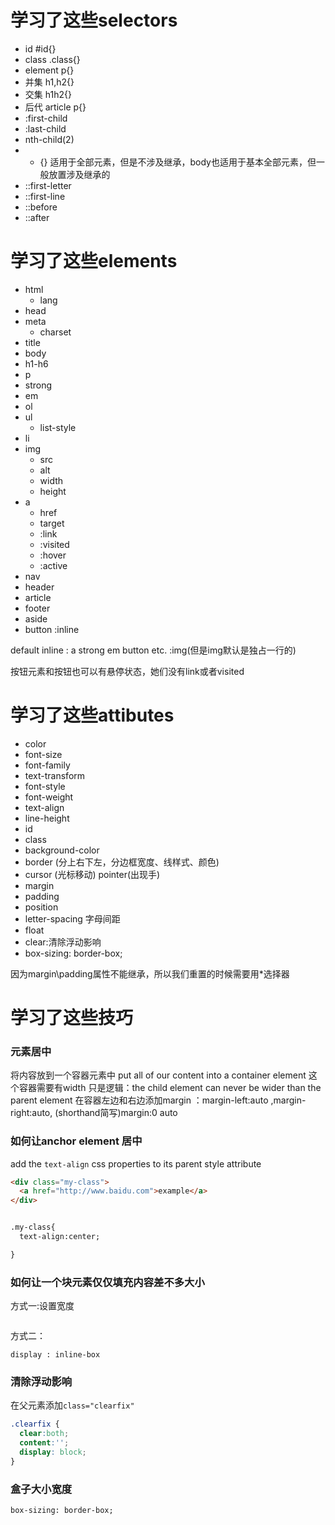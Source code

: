 # 学习了这些selectors
- id #id{}
- class .class{}
- element p{}
- 并集 h1,h2{}
- 交集 h1h2{}
- 后代 article p{}
- :first-child
- :last-child
- nth-child(2)
- * {} 适用于全部元素，但是不涉及继承，body也适用于基本全部元素，但一般放置涉及继承的
- ::first-letter
- ::first-line
- ::before
- ::after

# 学习了这些elements
- html
  - lang
- head
- meta
  - charset
- title
- body
- h1-h6
- p
- strong
- em
- ol
- ul
  - list-style
- li
- img
  - src
  - alt
  - width
  - height
- a
  - href
  - target
  - :link
  - :visited
  - :hover
  - :active
- nav
- header
- article
- footer
- aside
- button :inline

default inline : a  strong em button etc.
:img(但是img默认是独占一行的)

按钮元素和按钮也可以有悬停状态，她们没有link或者visited

# 学习了这些attibutes
- color
- font-size
- font-family
- text-transform
- font-style
- font-weight
- text-align
- line-height
- id
- class
- background-color
- border (分上右下左，分边框宽度、线样式、颜色)
- cursor (光标移动) pointer(出现手)
- margin
- padding
- position 
- letter-spacing 字母间距
- float
- clear:清除浮动影响
- box-sizing: border-box;
  

因为margin\padding属性不能继承，所以我们重置的时候需要用*选择器

# 学习了这些技巧
### 元素居中

将内容放到一个容器元素中 put all of our content into a container element
这个容器需要有width
只是逻辑：the child element can never be wider than the parent element
在容器左边和右边添加margin ：margin-left:auto ,margin-right:auto, (shorthand简写)margin:0 auto

### 如何让anchor element 居中
add the `text-align` css properties to its parent style attribute

```html
<div class="my-class">
  <a href="http://www.baidu.com">example</a>
</div>


.my-class{
  text-align:center;

}
```

### 如何让一个块元素仅仅填充内容差不多大小
方式一:设置宽度
```

```
方式二：
```
display : inline-box
```
### 清除浮动影响
在父元素添加`class="clearfix"`
```css
.clearfix {
  clear:both;
  content:'';
  display: block;
}
```

### 盒子大小宽度
```
box-sizing: border-box;
```